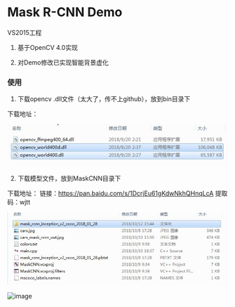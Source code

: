 # Mask R-CNN Demo

VS2015工程

1. 基于OpenCV 4.0实现

2. 对Demo修改已实现智能背景虚化

### 使用

1. 下载opencv .dll文件（太大了，传不上github），放到bin目录下

下载地址：

![image](https://github.com/lwplw/repository_image/blob/master/mask2.jpg)

2. 下载模型文件，放到MaskCNN目录下

下载地址：
链接：https://pan.baidu.com/s/1DcrjEu61gKdwNkhQHnqLcA 
提取码：wjtt

![image](https://github.com/lwplw/repository_image/blob/master/mask1.jpg)


![image](https://github.com/lwplw/mask_rcnn_demo/blob/master/MaskCNN/cars_mask_rcnn_out.jpg)
